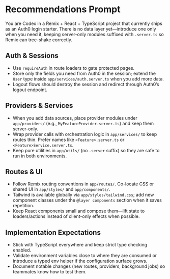 # Recommendations Prompt

You are Codex in a Remix + React + TypeScript project that currently ships as an Auth0 login starter. There is no data layer yet—introduce one only when you need it, keeping server-only modules suffixed with `.server.ts` so Remix can tree-shake correctly.

## Auth & Sessions

- Use `requireAuth` in route loaders to gate protected pages.
- Store only the fields you need from Auth0 in the session; extend the `User` type inside `app/services/auth.server.ts` when you add more data.
- Logout flows should destroy the session and redirect through Auth0’s logout endpoint.

## Providers & Services

- When you add data sources, place provider modules under `app/providers/` (e.g., `MyFeatureProvider.server.ts`) and keep them server-only.
- Wrap provider calls with orchestration logic in `app/services/` to keep routes thin. Prefer names like `<Feature>.server.ts` or `<Feature>Service.server.ts`.
- Keep pure utilities in `app/utils/` (no `.server` suffix) so they are safe to run in both environments.

## Routes & UI

- Follow Remix routing conventions in `app/routes/`. Co-locate CSS or shared UI in `app/styles/` and `app/components/`.
- Tailwind is available globally via `app/styles/tailwind.css`; add new component classes under the `@layer components` section when it saves repetition.
- Keep React components small and compose them—lift state to loaders/actions instead of client-only effects when possible.

## Implementation Expectations

- Stick with TypeScript everywhere and keep strict type checking enabled.
- Validate environment variables close to where they are consumed or introduce a typed env helper if the configuration surface grows.
- Document notable changes (new routes, providers, background jobs) so teammates know how to test them.
